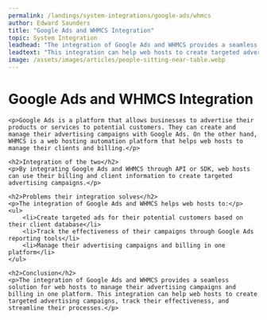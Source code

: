 ```yaml
---
permalink: /landings/system-integrations/google-ads/whmcs
author: Edward Saunders
title: "Google Ads and WHMCS Integration"
topic: System Integration
leadhead: "The integration of Google Ads and WHMCS provides a seamless solution for web hosts to manage their advertising campaigns and billing in one platform"
leadtext: "This integration can help web hosts to create targeted advertising campaigns, track their effectiveness, and streamline their processes."
image: /assets/images/articles/people-sitting-near-table.webp
---
```

<div class="arttext">    <h1>Google Ads and WHMCS Integration</h1>
    
    <p>Google Ads is a platform that allows businesses to advertise their products or services to potential customers. They can create and manage their advertising campaigns with Google Ads. On the other hand, WHMCS is a web hosting automation platform that helps web hosts to manage their clients and billing.</p>

    <h2>Integration of the two</h2>
    <p>By integrating Google Ads and WHMCS through API or SDK, web hosts can use their billing and client information to create targeted advertising campaigns.</p>

    <h2>Problems their integration solves</h2>
    <p>The integration of Google Ads and WHMCS helps web hosts to:</p>
    <ul>
        <li>Create targeted ads for their potential customers based on their client database</li>
        <li>Track the effectiveness of their campaigns through Google Ads reporting tools</li>
        <li>Manage their advertising campaigns and billing in one platform</li>
    </ul>

    <h2>Conclusion</h2>
    <p>The integration of Google Ads and WHMCS provides a seamless solution for web hosts to manage their advertising campaigns and billing in one platform. This integration can help web hosts to create targeted advertising campaigns, track their effectiveness, and streamline their processes.</p>
</div>